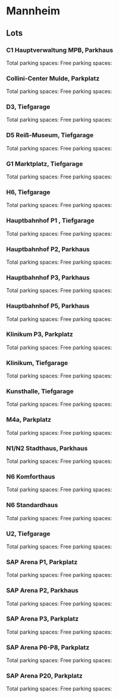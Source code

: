 # Mannheim

## Lots

### C1 Hauptverwaltung MPB, Parkhaus

Total parking spaces: <Value topic="parken-dd/parken-dd/Mannheim/mannheimc1hauptverwaltungmpbparkhaus/total"/>
Free parking spaces: <Value topic="parken-dd/parken-dd/Mannheim/mannheimc1hauptverwaltungmpbparkhaus/free"/>

### Collini-Center Mulde, Parkplatz

Total parking spaces: <Value topic="parken-dd/parken-dd/Mannheim/mannheimcollinicentermuldeparkplatz/total"/>
Free parking spaces: <Value topic="parken-dd/parken-dd/Mannheim/mannheimcollinicentermuldeparkplatz/free"/>

### D3, Tiefgarage

Total parking spaces: <Value topic="parken-dd/parken-dd/Mannheim/mannheimd3tiefgarage/total"/>
Free parking spaces: <Value topic="parken-dd/parken-dd/Mannheim/mannheimd3tiefgarage/free"/>

### D5 Reiß-Museum, Tiefgarage

Total parking spaces: <Value topic="parken-dd/parken-dd/Mannheim/mannheimd5reissmuseumtiefgarage/total"/>
Free parking spaces: <Value topic="parken-dd/parken-dd/Mannheim/mannheimd5reissmuseumtiefgarage/free"/>

### G1 Marktplatz, Tiefgarage

Total parking spaces: <Value topic="parken-dd/parken-dd/Mannheim/mannheimg1marktplatztiefgarage/total"/>
Free parking spaces: <Value topic="parken-dd/parken-dd/Mannheim/mannheimg1marktplatztiefgarage/free"/>

### H6, Tiefgarage

Total parking spaces: <Value topic="parken-dd/parken-dd/Mannheim/mannheimh6tiefgarage/total"/>
Free parking spaces: <Value topic="parken-dd/parken-dd/Mannheim/mannheimh6tiefgarage/free"/>

### Hauptbahnhof P1 , Tiefgarage

Total parking spaces: <Value topic="parken-dd/parken-dd/Mannheim/mannheimhauptbahnhofp1tiefgarage/total"/>
Free parking spaces: <Value topic="parken-dd/parken-dd/Mannheim/mannheimhauptbahnhofp1tiefgarage/free"/>

### Hauptbahnhof P2, Parkhaus

Total parking spaces: <Value topic="parken-dd/parken-dd/Mannheim/mannheimhauptbahnhofp2parkhaus/total"/>
Free parking spaces: <Value topic="parken-dd/parken-dd/Mannheim/mannheimhauptbahnhofp2parkhaus/free"/>

### Hauptbahnhof P3, Parkhaus

Total parking spaces: <Value topic="parken-dd/parken-dd/Mannheim/mannheimhauptbahnhofp3parkhaus/total"/>
Free parking spaces: <Value topic="parken-dd/parken-dd/Mannheim/mannheimhauptbahnhofp3parkhaus/free"/>

### Hauptbahnhof P5, Parkhaus

Total parking spaces: <Value topic="parken-dd/parken-dd/Mannheim/mannheimhauptbahnhofp5parkhaus/total"/>
Free parking spaces: <Value topic="parken-dd/parken-dd/Mannheim/mannheimhauptbahnhofp5parkhaus/free"/>

### Klinikum P3, Parkplatz

Total parking spaces: <Value topic="parken-dd/parken-dd/Mannheim/mannheimklinikump3parkplatz/total"/>
Free parking spaces: <Value topic="parken-dd/parken-dd/Mannheim/mannheimklinikump3parkplatz/free"/>

### Klinikum, Tiefgarage

Total parking spaces: <Value topic="parken-dd/parken-dd/Mannheim/mannheimklinikumtiefgarage/total"/>
Free parking spaces: <Value topic="parken-dd/parken-dd/Mannheim/mannheimklinikumtiefgarage/free"/>

### Kunsthalle, Tiefgarage

Total parking spaces: <Value topic="parken-dd/parken-dd/Mannheim/mannheimkunsthalletiefgarage/total"/>
Free parking spaces: <Value topic="parken-dd/parken-dd/Mannheim/mannheimkunsthalletiefgarage/free"/>

### M4a, Parkplatz

Total parking spaces: <Value topic="parken-dd/parken-dd/Mannheim/mannheimm4aparkplatz/total"/>
Free parking spaces: <Value topic="parken-dd/parken-dd/Mannheim/mannheimm4aparkplatz/free"/>

### N1/N2 Stadthaus, Parkhaus

Total parking spaces: <Value topic="parken-dd/parken-dd/Mannheim/mannheimn1n2stadthausparkhaus/total"/>
Free parking spaces: <Value topic="parken-dd/parken-dd/Mannheim/mannheimn1n2stadthausparkhaus/free"/>

### N6 Komforthaus

Total parking spaces: <Value topic="parken-dd/parken-dd/Mannheim/mannheimn6komforthaus/total"/>
Free parking spaces: <Value topic="parken-dd/parken-dd/Mannheim/mannheimn6komforthaus/free"/>

### N6 Standardhaus

Total parking spaces: <Value topic="parken-dd/parken-dd/Mannheim/mannheimn6standardhaus/total"/>
Free parking spaces: <Value topic="parken-dd/parken-dd/Mannheim/mannheimn6standardhaus/free"/>

### U2, Tiefgarage

Total parking spaces: <Value topic="parken-dd/parken-dd/Mannheim/mannheimu2tiefgarage/total"/>
Free parking spaces: <Value topic="parken-dd/parken-dd/Mannheim/mannheimu2tiefgarage/free"/>

### SAP Arena P1, Parkplatz

Total parking spaces: <Value topic="parken-dd/parken-dd/Mannheim/mannheimsaparenap1parkplatz/total"/>
Free parking spaces: <Value topic="parken-dd/parken-dd/Mannheim/mannheimsaparenap1parkplatz/free"/>

### SAP Arena P2, Parkhaus

Total parking spaces: <Value topic="parken-dd/parken-dd/Mannheim/mannheimsaparenap2parkhaus/total"/>
Free parking spaces: <Value topic="parken-dd/parken-dd/Mannheim/mannheimsaparenap2parkhaus/free"/>

### SAP Arena P3, Parkplatz

Total parking spaces: <Value topic="parken-dd/parken-dd/Mannheim/mannheimsaparenap3parkplatz/total"/>
Free parking spaces: <Value topic="parken-dd/parken-dd/Mannheim/mannheimsaparenap3parkplatz/free"/>

### SAP Arena P6-P8, Parkplatz

Total parking spaces: <Value topic="parken-dd/parken-dd/Mannheim/mannheimsaparenap6p8parkplatz/total"/>
Free parking spaces: <Value topic="parken-dd/parken-dd/Mannheim/mannheimsaparenap6p8parkplatz/free"/>

### SAP Arena P20, Parkplatz

Total parking spaces: <Value topic="parken-dd/parken-dd/Mannheim/mannheimsaparenap20parkplatz/total"/>
Free parking spaces: <Value topic="parken-dd/parken-dd/Mannheim/mannheimsaparenap20parkplatz/free"/>

